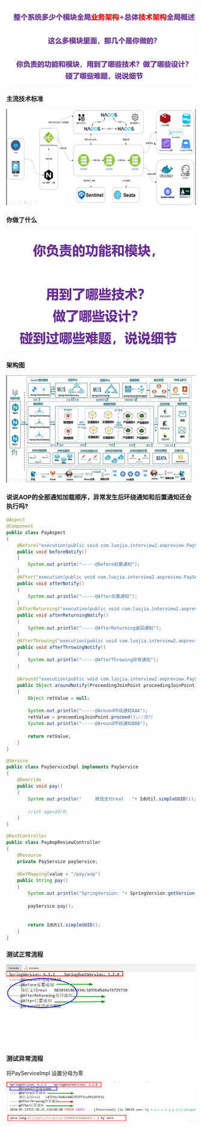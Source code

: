 ![](images/1.业务架构概述.jpg)

### 主流技术标准

![](images/2.主流技术标准.jpg)

### 你做了什么

![](images/3.你在项目中做了什么.jpg)

### 架构图

![](images/4.架构图.jpg)

### 说说AOP的全部通知加载顺序，异常发生后环绕通知和后置通知还会执行吗?

```java
@Aspect
@Component
public class PayAspect
{
    @Before("execution(public void com.luojia.interview2.aopreview.PayServiceImpl.pay(..))")
    public void beforeNotify()
    {
        System.out.println("-----@Before前置通知");
    }
    @After("execution(public void com.luojia.interview2.aopreview.PayServiceImpl.pay(..))")
    public void afterNotify()
    {
        System.out.println("-----@After后置通知");
    }
    @AfterReturning("execution(public void com.luojia.interview2.aopreview.PayServiceImpl.pay(..))")
    public void afterReturningNotify()
    {
        System.out.println("-----@AfterReturning返回通知");
    }
    @AfterThrowing("execution(public void com.luojia.interview2.aopreview.PayServiceImpl.pay(..))")
    public void afterThrowingNotify()
    {
        System.out.println("-----@AfterThrowing异常通知");
    }

    @Around("execution(public void com.luojia.interview2.aopreview.PayServiceImpl.pay(..))")
    public Object aroundNotify(ProceedingJoinPoint proceedingJoinPoint) throws Throwable
    {
        Object retValue = null;

        System.out.println("-----@Around环绕通知AAA");
        retValue = proceedingJoinPoint.proceed();//放行
        System.out.println("-----@Around环绕通知BBB");

        return retValue;
    }
}
```



```java
@Service
public class PayServiceImpl implements PayService
{
    @Override
    public void pay()
    {
        System.out.println("     微信支付real   "+ IdUtil.simpleUUID());

        //int age=10/0;
    }
}
```




```java
@RestController
public class PayAopReviewController
{
    @Resource
    private PayService payService;

    @GetMapping(value = "/pay/aop")
    public String pay()
    {
        System.out.println("SpringVersion: "+ SpringVersion.getVersion()+"\t"+ "SpringBootVersion: "+ SpringBootVersion.getVersion());

        payService.pay();


        return IdUtil.simpleUUID();
    }
}
```

### 测试正常流程

![](images/5.AOP通知正常流程.jpg)

### 测试异常流程

将PayServiceImpl 设置分母为零

![](images/6.AOP通知异常流程.jpg)







